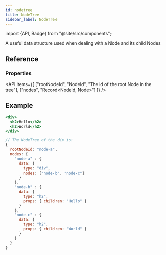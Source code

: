 ```yaml
---
id: nodetree
title: NodeTree
sidebar_label: NodeTree
---
```


import {API, Badge} from "@site/src/components";

<Badge type="type" />


A useful data structure used when dealing with a Node and its child Nodes

## Reference
### Properties
<API items={[
  ["rootNodeId", "NodeId", "The id of the root Node in the tree"],
  ["nodes", "Record<NodeId, Node>"]
]} />


## Example

```jsx
<div>
  <h2>Hello</h2>
  <h2>World</h2>
</div>

// The NodeTree of the div is:
{
  rootNodeId: "node-a",
  nodes: {
    "node-a" : {
      data: {
        type: "div",
        nodes: ["node-b", "node-c"]
      }
    },
    "node-b" : {
      data: {
        type: "h2",
        props: { children: "Hello" }
      }
    },
    "node-c" : {
      data: {
        type: "h2",
        props: { children: "World" }
      }
    }
  }
}
```